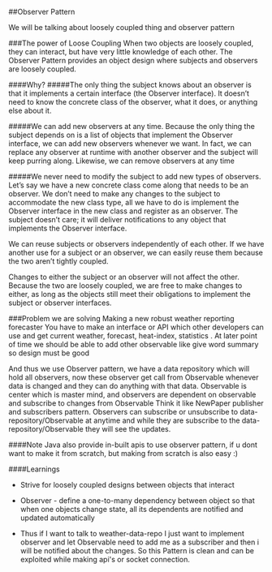 ##Observer Pattern

We will be talking about loosely coupled thing and observer pattern

###The power of Loose Coupling
When two objects are loosely coupled, they can interact, but have very little knowledge of each other.
The Observer Pattern provides an object design where subjects and observers are loosely coupled.

####Why?
#####The only thing the subject knows about an observer is that it implements a certain interface (the Observer interface). 
It doesn’t need to know the concrete class of the observer, what it does, or anything else about it.



#####We can add new observers at any time. 
Because the only thing the subject depends on is a list of objects that implement the Observer interface, we can add new
observers whenever we want. In fact, we can replace any observer at runtime with another observer and the subject will keep purring along. Likewise, we can remove
observers at any time


#####We never need to modify the subject to add new types of observers. 
Let’s say we have a new concrete class come along that needs to be an observer. We don’t
need to make any changes to the subject to accommodate the new class type, all
we have to do is implement the Observer interface in the new class and register as an observer. The subject doesn’t care; it will deliver notifications to any object that
implements the Observer interface.

We can reuse subjects or observers independently of each other. If we
have another use for a subject or an observer, we can easily reuse them because the
two aren’t tightly coupled.


Changes to either the subject or an observer will not affect the other.
Because the two are loosely coupled, we are free to make changes to either, as long as
the objects still meet their obligations to implement the subject or observer interfaces.

###Problem we are solving
Making a new robust weather reporting forecaster
You have to make an interface or API which other developers can use and get current weather, forecast, heat-index, statistics .
At later point of time we should be able to add other observable like give word summary so design must be good

And thus we use Observer pattern, we have a data repository which will hold all observers, now these observer get call from Observable whenever data is changed and they can do anything with that data.
Observable is center which is master mind, and observers are dependent on observable and subscribe to changes from Observable
Think it like NewPaper publisher and subscribers pattern.
Observers can subscribe or unsubscribe to data-repository/Observable at anytime and while they are subscribe to the data-repository/Observable they will see the updates.


####Note
Java also provide in-built apis to use observer pattern, if u dont want to make it from scratch, but making from scratch is also easy :)


####Learnings
- Strive for loosely coupled designs between objects that interact
- Observer - define a one-to-many dependency between object so that when one objects change state, all its dependents are notified and updated automatically

- Thus if I want to talk to weather-data-repo I just want to implement observer and let Observable need to add me as a subscriber and then i will be notified about the changes.
So this Pattern is clean and can be exploited while making api's or socket connection.